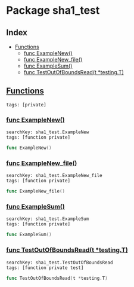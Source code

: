 # Package sha1_test

## Index

* [Functions](#func)
    * [func ExampleNew()](#ExampleNew)
    * [func ExampleNew_file()](#ExampleNew_file)
    * [func ExampleSum()](#ExampleSum)
    * [func TestOutOfBoundsRead(t *testing.T)](#TestOutOfBoundsRead)


## <a id="func" href="#func">Functions</a>

```
tags: [private]
```

### <a id="ExampleNew" href="#ExampleNew">func ExampleNew()</a>

```
searchKey: sha1_test.ExampleNew
tags: [function private]
```

```Go
func ExampleNew()
```

### <a id="ExampleNew_file" href="#ExampleNew_file">func ExampleNew_file()</a>

```
searchKey: sha1_test.ExampleNew_file
tags: [function private]
```

```Go
func ExampleNew_file()
```

### <a id="ExampleSum" href="#ExampleSum">func ExampleSum()</a>

```
searchKey: sha1_test.ExampleSum
tags: [function private]
```

```Go
func ExampleSum()
```

### <a id="TestOutOfBoundsRead" href="#TestOutOfBoundsRead">func TestOutOfBoundsRead(t *testing.T)</a>

```
searchKey: sha1_test.TestOutOfBoundsRead
tags: [function private test]
```

```Go
func TestOutOfBoundsRead(t *testing.T)
```

